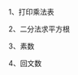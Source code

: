 1、打印乘法表

2、二分法求平方根
<!-- 基本思想
n 猜测一个平方根（x/2）
n 如果猜小了，则正确的平方根在猜测数字和原数字之间
n 如果猜大了，则正确的平方根在0和猜测数字之间
v 算法描述
n Input: x
n Output: √x
1. low = 0, high = x
2. guess = (low + high) / 2
3. 如果 guess2 == x，则输出 guess，程序结束
4. 如果 guess2 < x，则 low = guess; 继续执行步骤2
5. 如果 guess2 > x，则 high = guess; 继续执行步骤2 -->

3、素数
<!-- 一个大于1的自然数，除了1和它本身外，不能被其他自然数整除；
否则称为合数 -->

4、回文数
<!-- v 一个正数如果顺着和反过来都是一样的（如13431，反过来也是
13431），就称为回文数
v 判断一个数 num 是否为回文数
v 算法
n 求 num 的逆序 num'
n 如果 num == num'，则 num 为回文数
n 否则 num 非回文数 -->
